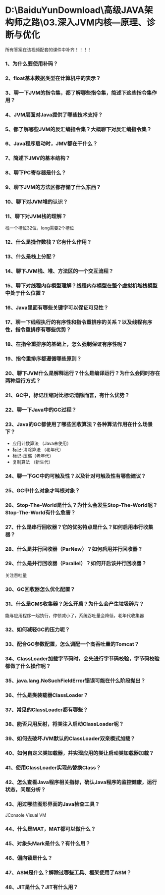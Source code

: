 # D:\BaiduYunDownload\高级JAVA架构师之路\03.深入JVM内核—原理、诊断与优化  

所有答案在该视频配套的课件中补齐！！！！

### 1、为什么要使用补码？

### 2、float基本数据类型在计算机中的表示？

### 3、聊一下JVM的指令集，都了解哪些指令集，简述下这些指令集作用？

### 4、JVM层面对Java提供了哪些技术支持？

### 5、都了解哪些JVM的反汇编指令集？大概聊下对反汇编指令集？

### 6、Java程序启动时，JMV都在干什么？

### 7、简述下JMV的基本结构？

### 8、聊下PC寄存器是什么？

### 9、聊下JVM的方法区都存储了什么东西？

### 10、聊下对JVM堆的认识？

### 11、聊下对JVM栈的理解？
栈一个槽位32位，long需要2个槽位

### 12、什么是操作数栈？它有什么作用？

### 13、什么是栈上分配？

### 14、聊下JVM栈、堆、方法区的一个交互流程？

### 15、聊下对线程内存模型理解？线程内存模型在整个虚拟机堆栈模型中处于什么位置？

### 16、Java里面有哪些关键字可以保证可见性？

### 17、聊一下线程执行的有序性和指令重排序的关系？以及线程有序性，指令重排序有哪些优势？

### 18、在指令重排序的基础上，怎么强制保证有序性呢？

### 19、指令重排序都遵循哪些原则？

### 20、聊下JVM什么是解释运行？什么是编译运行？为什么会同时存在两种运行方式？

### 21、GC中，标记压缩对比标记清除而言，有什么优势？

### 22、聊一下Java中的GC过程？

### 23、Java的GC都使用了哪些回收算法？各种算法作用在什么场景下？
- 应用计数算法 （Java未使用）
- 标记-清除算法 （老年代）
- 标记-压缩（老年代）
- 复制算法 （新生代）

### 24、聊一下GC中的可触及性？以及针对可触及性有哪些建议？

### 25、GC中什么对象才叫根对象？

### 26、Stop-The-World是什么？为什么会发生Stop-The-World呢？Stop-The-World有什么危害？

### 27、什么是串行回收器？它的优劣特点是什么？如何启用串行收集器？

### 28、什么是并行回收器（ParNew）？如何启用并行回收器？

### 29、什么是并行回收器（Parallel）？如何开启该并行回收器？
关注吞吐量

### 30、GC回收器怎么优化配置？

### 31、什么是CMS收集器？怎么开启？为什么会产生垃圾碎片？
能与应用程序一起执行，停顿减小了，系统吞吐量会降低，老年代收集器

### 32、如何减轻GC的压力呢？

### 33、配合GC参数配置，怎么调配一个高吞吐量的Tomcat？

### 34、ClassLoader加载字节码时，会先进行字节码校验，字节码校验都做了什么操作呢？

### 35、java.lang.NoSuchFieldError错误可能在什么阶段抛出？

### 36、什么是类装载器ClassLoader？

### 37、常见的ClassLoader都有哪些？

### 38、能否只用反射，将类注入启动ClassLoader呢？

### 39、如何去破坏JVM默认的ClassLoader双亲模式加载？

### 40、如何自定义类加载器，并实现应用的类让启动类加载器加载？

### 41、使用ClassLoader实现热替换Class？

### 42、怎么查看Java程序相关指标，确认Java程序的监控健康，运行状态，问题分析？

### 43、用过哪些图形界面的Java检查工具？
JConsole
Visual VM

### 44、什么是MAT，MAT都可以做什么？

### 45、对象头Mark是什么？有什么用？

### 46、偏向锁是什么？

### 47、ASM是什么？解除过哪些工具、框架使用了ASM？

### 48、JIT是什么？JIT有什么用？




















